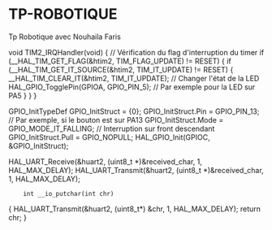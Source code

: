 # TP-ROBOTIQUE
Tp Robotique avec Nouhaila Faris





 void TIM2_IRQHandler(void) {
    // Vérification du flag d'interruption du timer
    if (__HAL_TIM_GET_FLAG(&htim2, TIM_FLAG_UPDATE) != RESET) {
        if (__HAL_TIM_GET_IT_SOURCE(&htim2, TIM_IT_UPDATE) != RESET) {
            __HAL_TIM_CLEAR_IT(&htim2, TIM_IT_UPDATE);
            // Changer l'état de la LED
            HAL_GPIO_TogglePin(GPIOA, GPIO_PIN_5); // Par exemple pour la LED sur PA5
        }
    }
}


GPIO_InitTypeDef GPIO_InitStruct = {0};
GPIO_InitStruct.Pin = GPIO_PIN_13;  // Par exemple, si le bouton est sur PA13
GPIO_InitStruct.Mode = GPIO_MODE_IT_FALLING;  // Interruption sur front descendant
GPIO_InitStruct.Pull = GPIO_NOPULL;
HAL_GPIO_Init(GPIOC, &GPIO_InitStruct);

HAL_UART_Receive(&huart2, (uint8_t *)&received_char, 1, HAL_MAX_DELAY);
        HAL_UART_Transmit(&huart2, (uint8_t *)&received_char, 1, HAL_MAX_DELAY);



        int __io_putchar(int chr)
{
	HAL_UART_Transmit(&huart2, (uint8_t*) &chr, 1, HAL_MAX_DELAY);
	return chr;
}

